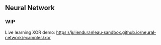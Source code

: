 ## Neural Network

### WIP

Live learning XOR demo: https://julienduranleau-sandbox.github.io/neural-network/examples/xor
